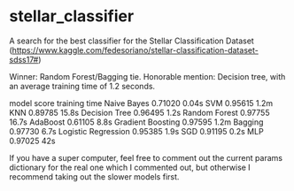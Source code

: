 # stellar_classifier

A search for the best classifier for the Stellar Classification Dataset (https://www.kaggle.com/fedesoriano/stellar-classification-dataset-sdss17#)

Winner: Random Forest/Bagging tie. Honorable mention: Decision tree, with an average training time of 1.2 seconds.

model	              score     training time
Naive Bayes	        0.71020   0.04s
SVM               	0.95615   1.2m
KNN	                0.89785   15.8s
Decision Tree	      0.96495   1.2s
Random Forest	      0.97755   16.7s
AdaBoost	          0.61105   8.8s
Gradient Boosting	  0.97595   1.2m
Bagging	            0.97730   6.7s
Logistic Regression	0.95385   1.9s
SGD	                0.91195   0.2s
MLP               	0.97025   42s

If you have a super computer, feel free to comment out the current params dictionary for the real one which I commented out, but otherwise I recommend taking out the slower models first. 

